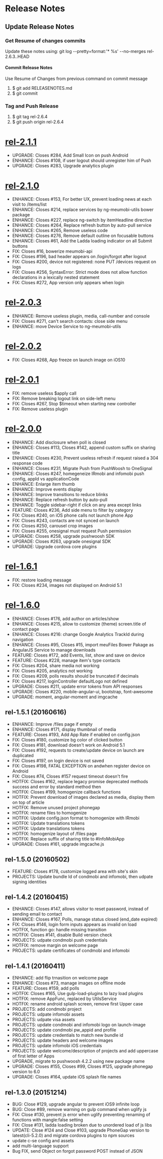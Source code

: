 # Release Notes

## Update Release Notes
### Get Resume of changes commits
Update these notes using: git log --pretty=format:'* %s' --no-merges rel-2.6.3..HEAD

#### Commit Release Notes
Use Resume of Changes from previous command on commit message

1. $ git add RELEASENOTES.md 
2. $ git commit 

### Tag and Push Release

1. $ git tag rel-2.6.4
2. $ git push origin rel-2.6.4 

<a name="rel-2.1.1"></a>
# [rel-2.1.1](https://github.com/meumobi/infomobi/compare/rel-2.1.0...rel-2.1.1)
* UPGRADE: Closes #284, Add Small Icon on push Android
* ENHANCE: Closes #108, if user logout should unregister him of Push
* UPGRADE: Closes #283, Upgrade analytics plugin

<a name="rel-2.1.0"></a>
# [rel-2.1.0](https://github.com/meumobi/infomobi/compare/rel-2.0.3...rel-2.1.0)
* ENHANCE: Closes #153, For better UX, prevent loading news at each visit to /items/list
* ENHANCE: Closes #214, replace services by ng-meumobi-utils bower package
* ENHANCE: Closes #227, replace ng-switch by itemHeadline directive
* ENHANCE: Closes #264, Replace refresh button by auto-pull service
* ENHANCE: Closes #265, Remove useless code
* ENHANCE: Closes #276, Remove default outline on focusable buttons
* ENHANCE: Closes #61, Add the Ladda loading indicator on all Submit buttons
* FIX: Closes #16, bowerize meumobi-api
* FIX: Closes #196, bad header appears on /login/forgot after logout
* FIX: Closes #200, device not registered: none PUT /devices request on logs
* FIX: Closes #256, SyntaxError: Strict mode does not allow function declarations in a lexically nested statement
* FIX: Closes #272, App version only appears when login

<a name="rel-2.0.3"></a>
# [rel-2.0.3](https://github.com/meumobi/infomobi/compare/rel-2.0.2...rel-2.0.3)
* ENHANCE: Remove useless plugin, media, call-number and console
* FIX: Closes #271, can't search contacts: close side menu
* ENHANCE: move Device Service to ng-meumobi-utils

<a name="rel-2.0.2"></a>
# [rel-2.0.2](https://github.com/meumobi/infomobi/compare/rel-2.0.1...rel-2.0.2)
* FIX: Closes #268, App freeze on launch image on iOS10

<a name="rel-2.0.1"></a>
# [rel-2.0.1](https://github.com/meumobi/infomobi/compare/rel-2.0.0...rel-2.0.1)
* FIX: remove useless $apply call
* FIX: Remove breaking logout link on side-left menu
* FIX: Closes #267, Stop $timeout when starting new controller
* FIX: Remove useless plugin

<a name="rel-2.0.0"></a>
# [rel-2.0.0](https://github.com/meumobi/infomobi/compare/rel-1.6.1...rel-2.0.0)
* ENHANCE: Add disclosure when poll is closed
* ENHANCE: Closes #113, Closes #142, append custom suffix on sharing title
* ENHANCE: Closes #230, Prevent useless refresh if request raised a 304 response code
* ENHANCE: Closes #231, Migrate Push from PushWoosh to OneSignal
* ENHANCE: Closes #247, homegeneize IRmobi and infomobi push config, appId vs applicationCode
* ENHANCE: Enlarge item thumb
* ENHANCE: Improve events display
* ENHANCE: Improve transitions to reduce blinks
* ENHANCE: Replace refresh button by auto-pull
* ENHANCE: Toggle sidebar-right if click on any area except links
* FEATURE: Closes #236, Add side menu to filter by category
* FIX: Closes #240, on iOS phone calls not launch phone App
* FIX: Closes #243, contacts are not synced on launch
* FIX: Closes #250, carousel crop images
* FIX: Closes #255, onesignal must request Push permission 
* UPGRADE: Closes #258, upgrade pushwoosh SDK 
* UPGRADE: Closes #263, upgrade onesignal SDK 
* UPGRADE: Upgrade cordova core plugins

<a name="rel-1.6.1"></a>
# [rel-1.6.1](https://github.com/meumobi/infomobi/compare/rel-1.6.0...rel-1.6.1)
* FIX: restore loading message
* FIX: Closes #234, images not displayed on Android 5.1

<a name="rel-1.6.0"></a>
# [rel-1.6.0](https://github.com/meumobi/infomobi/compare/rel-1.5.1...rel-1.6.0)
* ENHANCE: Closes #176, add author on articles/show
* ENHANCE: Closes #215, allow to customize (theme) screen.title of contact page
* ENHANCE: Closes #216: change Google Analytics TrackId during navigation
* ENHANCE: Closes #95, Closes #15, import meuFiles Bower Pakage as AngularJS Service to manage downloads
* FEATURE: Closes #172, add Events, list, show and save on device
* FEATURE: Closes #228, manage item's type contacts
* FIX: Closes #204, share media not working
* FIX: Closes #205, analytics not working
* FIX: Closes #209, polls results should be truncated if decimals
* FIX: Closes #217, loginController defaultLogo not defined
* UPGRADE: Closes #211, update error tokens from API responses
* UPGRADE: Closes #220, mobile-angular-ui, bootstrap, font-awesome
* UPGRADE: moment, angular-moment and imgcache

## rel-1.5.1 (20160616)
* ENHANCE: Improve /files page if empty
* ENHANCE: Closes #171, display thumbnail of media
* FEATURE: Closes #193, Add App Rate if enabled on config.json
* FIX: Closes #180, customize bg color of clicked button
* FIX: Closes #181, download doesn't work on Android 5.1
* FIX: Closes #192, requests to create/update device on launch are duplicated
* FIX: Closes #197, on login device is not saved
* FIX: Closes #198, FATAL EXCEPTION on andwhen register device on Android
* FIX: Closes #74, Closes #157 request timeout doesn't fire
* HOTFIX: Closes #162, replace  legacy promise deprecated methods success and error by standard method then
* HOTFIX: Closes #199, homogenize callback functions
* HOTFIX: Prevent download of images declared as media, display them on top of article
* HOTFIX: Remove unused project phonegap
* HOTFIX: rename files to homogenize
* HOTFIX: Update config.json format to homogenize with IRmobi
* HOTFIX: Update translations tokens
* HOTFIX: Update translations tokens
* HOTFIX: homogenize layout of /files page
* HOTFIX: Replace suffix of sharing title to #InfoMobiApp
* UPGRADE: Closes #161, upgrade imgcache.js

## rel-1.5.0 (20160502)
* FEATURE: Closes #178, customize logged area with site's skin
* PROJECTS: Update bundle Id of condmobi and infomobi, then udpate signing identities

## rel-1.4.2 (20160415)
* ENHANCE: Closes #147, allows visitor to reset password, instead of sending email to contact
* ENHANCE: Closes #167, Polls, manage status closed (end_date expired)
* FIX: Closes #146, login form inputs appears as invalid on load
* HOTFIX, function go: handle missing transition
* HOTFIX: Closes #141, disable Build version check
* PROJECTS: udpate condmobi push credentials
* HOTFIX: remove margin on welcome page
* PROJECTS: update certificates of condmobi and infomobi

## rel-1.4.1 (20160411)
* ENHANCE: add flip trnasition on welcome page
* ENHANCE: Closes #73, manage images on offline mode
* FEATURE: Closes #159, add polls
* HOTFIX: Closes #165, Use gulp-load-plugins to lazy load plugins
* HOTFIX: remove AppFunc, replaced by UtilsService
* HOTFIX: rename android splash screen, remove first Upper case
* PROJECTS: add condmobi project
* PROJECTS: udpate infomobi assets
* PROJECTS: udpate visa assets
* PROJECTS: update condmobi and infomobi logo on launch-image
* PROJECTS: update condmobi pw_appid and profile
* PROJECTS: update credentials to match new bundle id
* PROJECTS: update headers and welcome images
* PROJECTS: update infomobi iOS credentials
* PROJECTS: update welcome/description of projects and add uppercase of first letter of Apps
* UPGRADE, migrate to pushwoosh 4.2.2 using new package name
* UPGRADE: Closes #155, Closes #99, Closes #125, upgrade phonegap version to 6.0
* UPGRADE: Closes #164, update iOS splash file names

## rel-1.3.0 (20151214)
* BUG: Close #129, upgrade angular to prevent iOS9 infinite  loop
* BUG: Close #89, remove warning on gulp command when uglify js
* FIX: Close #130, prevent js error when uglify preventing renaming of functions with mangle:false setting
* FIX: Close #131, ladda loading broken due to unordered load of js libs
* UPDATE: Close #124 and Close #103, upgrade PhoneGap version to latest(cli-5.2.0) and migrate cordova plugins to npm sources
* update c-se config and assets
* add multi-language support
* Bug FIX, send Object on forgot password POST instead of JSON